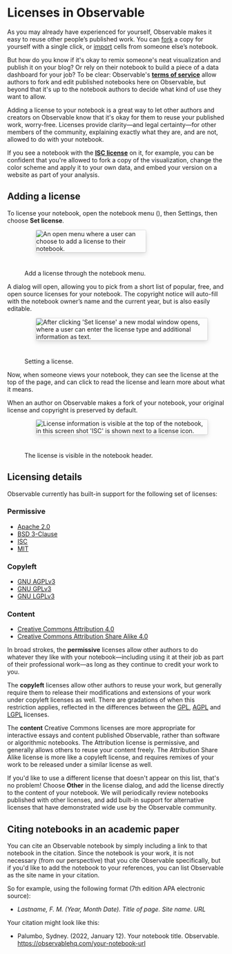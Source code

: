# Licenses in Observable

As you may already have experienced for yourself, Observable makes it easy to reuse other people’s published work. You can [fork](https://observablehq.com/@observablehq/fork-share-merge) a copy for yourself with a single click, or [import](https://observablehq.com/@observablehq/introduction-to-imports) cells from someone else’s notebook.

But how do you know if it's okay to remix someone's neat visualization and publish it on your blog? Or rely on their notebook to build a piece of a data dashboard for your job? To be clear: Observable's [**terms of service**](https://observablehq.com/terms-of-service#5-license-grant-to-other-users) allow authors to fork and edit published notebooks here on Observable, but beyond that it's up to the notebook authors to decide what kind of use they want to allow.

Adding a license to your notebook is a great way to let other authors and creators on Observable know that it's okay for them to reuse your published work, worry-free. Licenses provide clarity—and legal certainty—for other members of the community, explaining exactly what they are, and are not, allowed to do with your notebook.

If you see a notebook with the [**ISC license**](https://choosealicense.com/licenses/isc/) on it, for example, you can be confident that you're allowed to fork a copy of the visualization, change the color scheme and apply it to your own data, and embed your version on a website as part of your analysis.

## Adding a license

To license your notebook, open the notebook menu (<Icon name="threeHorizDots" />), then Settings, then choose **Set license**.

<figure>
  <img
    style="border-radius:2px;box-shadow:0 4px 12px rgba(0,0,0,0.15), 0 0 0 1px rgba(0, 0, 0, 0.1);margin-left:27px;margin-bottom:40px;max-width: 60%"
    src="/collaborating/sharing-work/licenses/set_license_menu.png" alt="An open menu where a user can choose to add a license to their notebook."
  />
  <figcaption>Add a license through the notebook menu.</figcaption>
</figure>

A dialog will open, allowing you to pick from a short list of popular, free, and open source licenses for your notebook. The copyright notice will auto-fill with the notebook owner’s name and the current year, but is also easily editable.

<figure>
  <img
    style="border-radius:2px;box-shadow:0 4px 12px rgba(0,0,0,0.15), 0 0 0 1px rgba(0, 0, 0, 0.1);margin-left:27px;margin-bottom:40px;max-width: ${width}"
    src="/collaborating/sharing-work/licenses/license-modal.jpg" alt="After clicking 'Set license' a new modal window opens, where a user can enter the license type and additional information as text."
  />
  <figcaption>Setting a license.</figcaption>
</figure>

Now, when someone views your notebook, they can see the license at the top of the page, and can click to read the license and learn more about what it means.

When an author on Observable makes a fork of your notebook, your original license and copyright is preserved by default.

<figure>
  <img
    style="border-radius:2px;box-shadow:0 4px 12px rgba(0,0,0,0.15), 0 0 0 1px rgba(0, 0, 0, 0.1);margin-left:27px;margin-bottom:40px;max-width: ${width}"
    src="/collaborating/sharing-work/licenses/license-header.jpg" alt="License information is visible at the top of the notebook, in this screen shot 'ISC' is shown next to a license icon."
  />
  <figcaption>The license is visible in the notebook header.</figcaption>
</figure>

## Licensing details

Observable currently has built-in support for the following set of licenses:

### Permissive
- [Apache 2.0](https://choosealicense.com/licenses/apache-2.0/)
- [BSD 3-Clause](https://choosealicense.com/licenses/bsd-3-clause/)
- [ISC](https://choosealicense.com/licenses/isc/)
- [MIT](https://choosealicense.com/licenses/mit/)

### Copyleft
- [GNU AGPLv3](https://choosealicense.com/licenses/agpl-3.0/)
- [GNU GPLv3](https://choosealicense.com/licenses/gpl-3.0/)
- [GNU LGPLv3](https://choosealicense.com/licenses/lgpl-3.0/)

### Content
- [Creative Commons Attribution 4.0](https://choosealicense.com/licenses/cc-by-4.0/)
- [Creative Commons Attribution Share Alike 4.0](https://choosealicense.com/licenses/cc-by-sa-4.0/)

In broad strokes, the **permissive** licenses allow other authors to do whatever they like with your notebook—including using it at their job as part of their professional work—as long as they continue to credit your work to you.

The **copyleft** licenses allow other authors to reuse your work, but generally require them to release their modifications and extensions of your work under copyleft licenses as well. There are gradations of when this restriction applies, reflected in the differences between the [GPL](https://choosealicense.com/licenses/gpl-3.0/), [AGPL](https://choosealicense.com/licenses/agpl-3.0/) and [LGPL](https://choosealicense.com/licenses/lgpl-3.0/) licenses.

The **content** Creative Commons licenses are more appropriate for interactive essays and content published Observable, rather than software or algorithmic notebooks. The Attribution license is permissive, and generally allows others to reuse your content freely. The Attribution Share Alike license is more like a copyleft license, and requires remixes of your work to be released under a similar license as well.

If you'd like to use a different license that doesn't appear on this list, that's no problem! Choose **Other** in the license dialog, and add the license directly to the content of your notebook. We will periodically review notebooks published with other licenses, and add built-in support for alternative licenses that have demonstrated wide use by the Observable community.

## Citing notebooks in an academic paper

You can cite an Observable notebook by simply including a link to that notebook in the citation. Since the notebook is your work, it is not necessary (from our perspective) that you cite Observable specifically, but if you'd like to add the notebook to your references, you can list Observable as the site name in your citation.

So for example, using the following format (7th edition APA electronic source):

- *Lastname, F. M. (Year, Month Date). Title of page. Site name. URL*

Your citation might look like this:

 - Palumbo, Sydney. (2022, January 12). Your notebook title. Observable. https://observablehq.com/your-notebook-url
